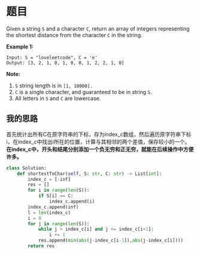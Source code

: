 # 题目

Given a string `S` and a character `C`, return an array of integers representing the shortest distance from the character `C` in the string.

**Example 1:**

```
Input: S = "loveleetcode", C = 'e'
Output: [3, 2, 1, 0, 1, 0, 0, 1, 2, 2, 1, 0]
```

 

**Note:**

1. `S` string length is in `[1, 10000].`
2. `C` is a single character, and guaranteed to be in string `S`.
3. All letters in `S` and `C` are lowercase.

## 我的思路

首先统计出所有C在原字符串的下标，存为index_c数组，然后遍历原字符串下标i，在index_c中找出i所在的位置，计算与其相邻的两个差值，保存较小的一个。**在index_c中，开头和结尾分别添加一个负无穷和正无穷，就能在后续操作中方便许多。**

```python
class Solution:
    def shortestToChar(self, S: str, C: str) -> List[int]:
        index_c = [-inf]
        res = []
        for i in range(len(S)):
            if S[i] == C:
                index_c.append(i)
        index_c.append(inf)
        l = len(index_c)
        i = 0
        for j in range(len(S)):
            while j > index_c[i] and j <= index_c[i+1]:
                i += 1
            res.append(min(abs(j-index_c[i-1]),abs(j-index_c[i])))  
        return res
```

